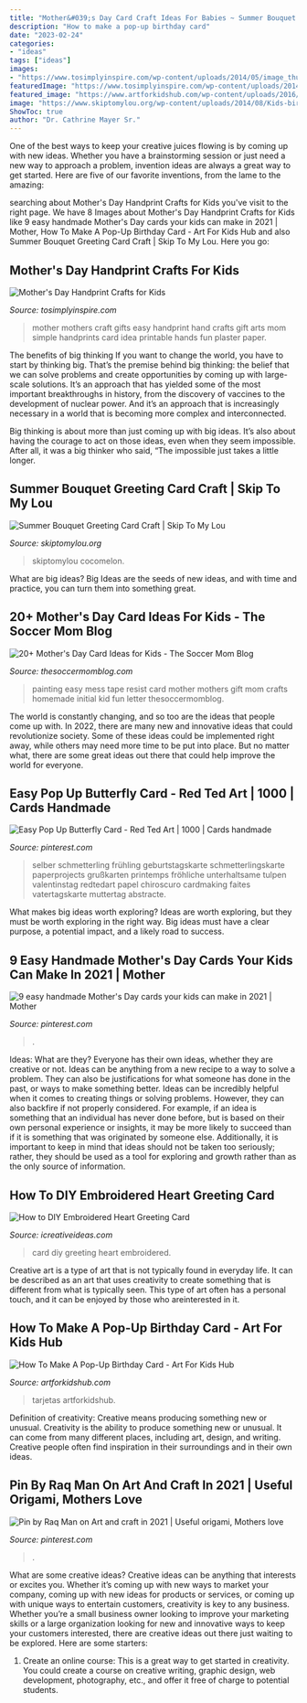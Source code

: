 ```yaml
---
title: "Mother&#039;s Day Card Craft Ideas For Babies ~ Summer Bouquet Greeting Card Craft"
description: "How to make a pop-up birthday card"
date: "2023-02-24"
categories:
- "ideas"
tags: ["ideas"]
images:
- "https://www.tosimplyinspire.com/wp-content/uploads/2014/05/image_thumb5.jpg"
featuredImage: "https://www.tosimplyinspire.com/wp-content/uploads/2014/05/image_thumb5.jpg"
featured_image: "https://www.artforkidshub.com/wp-content/uploads/2016/02/how-to-make-birthday-card-feature.jpg"
image: "https://www.skiptomylou.org/wp-content/uploads/2014/08/Kids-birthday-card-craft-ideas-1.jpg"
ShowToc: true
author: "Dr. Cathrine Mayer Sr."
---
```



One of the best ways to keep your creative juices flowing is by coming up with new ideas. Whether you have a brainstorming session or just need a new way to approach a problem, invention ideas are always a great way to get started. Here are five of our favorite inventions, from the lame to the amazing: 

	

		
searching about Mother&#039;s Day Handprint Crafts for Kids you've visit to the right page. We have 8 Images about Mother&#039;s Day Handprint Crafts for Kids like 9 easy handmade Mother&#039;s Day cards your kids can make in 2021 | Mother, How To Make A Pop-Up Birthday Card - Art For Kids Hub and also Summer Bouquet Greeting Card Craft | Skip To My Lou. Here you go:
		
    
## Mother&#039;s Day Handprint Crafts For Kids

<img loading=lazy src="https://www.tosimplyinspire.com/wp-content/uploads/2014/05/image_thumb5.jpg" onerror="this.onerror=null;this.src='https://tse3.mm.bing.net/th?id=OIP.yJpUOhTKymuaovsVRp4_2AHaNb&amp;pid=15.1';" alt="Mother&#039;s Day Handprint Crafts for Kids">

_Source: tosimplyinspire.com_

>mother mothers craft gifts easy handprint hand crafts gift arts mom simple handprints card idea printable hands fun plaster paper. 

	

The benefits of big thinking
If you want to change the world, you have to start by thinking big. That’s the premise behind big thinking: the belief that we can solve problems and create opportunities by coming up with large-scale solutions.
It’s an approach that has yielded some of the most important breakthroughs in history, from the discovery of vaccines to the development of nuclear power. And it’s an approach that is increasingly necessary in a world that is becoming more complex and interconnected.

Big thinking is about more than just coming up with big ideas. It’s also about having the courage to act on those ideas, even when they seem impossible. After all, it was a big thinker who said, “The impossible just takes a little longer.

    
## Summer Bouquet Greeting Card Craft | Skip To My Lou

<img loading=lazy src="https://www.skiptomylou.org/wp-content/uploads/2014/08/Kids-birthday-card-craft-ideas-1.jpg" onerror="this.onerror=null;this.src='https://tse2.mm.bing.net/th?id=OIP.8zra5fBs8qwBDKjpht9NUQHaJ5&amp;pid=15.1';" alt="Summer Bouquet Greeting Card Craft | Skip To My Lou">

_Source: skiptomylou.org_

>skiptomylou cocomelon. 

	

What are big ideas?
Big Ideas are the seeds of new ideas, and with time and practice, you can turn them into something great.

    
## 20+ Mother&#039;s Day Card Ideas For Kids - The Soccer Mom Blog

<img loading=lazy src="https://i0.wp.com/thesoccermomblog.com/wp-content/uploads/2017/03/mess-free-painting-tape-resist-monograms-1.jpg?resize=650%2C971&amp;ssl=1" onerror="this.onerror=null;this.src='https://tse2.mm.bing.net/th?id=OIP.VVvF-dlbe7WV101rBUXWaAHaLE&amp;pid=15.1';" alt="20+ Mother&#039;s Day Card Ideas for Kids - The Soccer Mom Blog">

_Source: thesoccermomblog.com_

>painting easy mess tape resist card mother mothers gift mom crafts homemade initial kid fun letter thesoccermomblog. 

	

The world is constantly changing, and so too are the ideas that people come up with. In 2022, there are many new and innovative ideas that could revolutionize society. Some of these ideas could be implemented right away, while others may need more time to be put into place. But no matter what, there are some great ideas out there that could help improve the world for everyone.

    
## Easy Pop Up Butterfly Card - Red Ted Art | 1000 | Cards Handmade

<img loading=lazy src="https://i.pinimg.com/originals/da/19/7b/da197ba8c6aef7a8599e284646da3215.jpg" onerror="this.onerror=null;this.src='https://tse3.mm.bing.net/th?id=OIP.MaKwz7edSI3zgiDMM1oMIQHaNK&amp;pid=15.1';" alt="Easy Pop Up Butterfly Card - Red Ted Art | 1000 | Cards handmade">

_Source: pinterest.com_

>selber schmetterling frühling geburtstagskarte schmetterlingskarte paperprojects grußkarten printemps fröhliche unterhaltsame tulpen valentinstag redtedart papel chiroscuro cardmaking faites vatertagskarte muttertag abstracte. 

	

What makes big ideas worth exploring?
Ideas are worth exploring, but they must be worth exploring in the right way. Big ideas must have a clear purpose, a potential impact, and a likely road to success.

    
## 9 Easy Handmade Mother&#039;s Day Cards Your Kids Can Make In 2021 | Mother

<img loading=lazy src="https://i.pinimg.com/736x/6c/12/fb/6c12fb7ea36a73f4be3ebd97883b6640.jpg" onerror="this.onerror=null;this.src='https://tse1.mm.bing.net/th?id=OIP.wh4Jvttl3fipIbdAZuHDegHaLH&amp;pid=15.1';" alt="9 easy handmade Mother&#039;s Day cards your kids can make in 2021 | Mother">

_Source: pinterest.com_

>. 

	

Ideas: What are they?
Everyone has their own ideas, whether they are creative or not. Ideas can be anything from a new recipe to a way to solve a problem. They can also be justifications for what someone has done in the past, or ways to make something better. 
Ideas can be incredibly helpful when it comes to creating things or solving problems. However, they can also backfire if not properly considered. For example, if an idea is something that an individual has never done before, but is based on their own personal experience or insights, it may be more likely to succeed than if it is something that was originated by someone else. Additionally, it is important to keep in mind that ideas should not be taken too seriously; rather, they should be used as a tool for exploring and growth rather than as the only source of information.

    
## How To DIY Embroidered Heart Greeting Card

<img loading=lazy src="https://www.icreativeideas.com/wp-content/uploads/2014/06/How-to-DIY-Embroidered-Heart-Greeting-Card-thumb.jpg" onerror="this.onerror=null;this.src='https://tse2.mm.bing.net/th?id=OIP.B27MWH46vGRUXeATOHXP5gHaHa&amp;pid=15.1';" alt="How to DIY Embroidered Heart Greeting Card">

_Source: icreativeideas.com_

>card diy greeting heart embroidered. 

	

Creative art is a type of art that is not typically found in everyday life. It can be described as an art that uses creativity to create something that is different from what is typically seen. This type of art often has a personal touch, and it can be enjoyed by those who areinterested in it.

    
## How To Make A Pop-Up Birthday Card - Art For Kids Hub

<img loading=lazy src="https://www.artforkidshub.com/wp-content/uploads/2016/02/how-to-make-birthday-card-feature.jpg" onerror="this.onerror=null;this.src='https://tse2.mm.bing.net/th?id=OIP.ulLBaU4WQ2H_R7ENEsyX6wHaE8&amp;pid=15.1';" alt="How To Make A Pop-Up Birthday Card - Art For Kids Hub">

_Source: artforkidshub.com_

>tarjetas artforkidshub. 

	

Definition of creativity: Creative means producing something new or unusual.
Creativity is the ability to produce something new or unusual. It can come from many different places, including art, design, and writing. Creative people often find inspiration in their surroundings and in their own ideas.

    
## Pin By Raq Man On Art And Craft In 2021 | Useful Origami, Mothers Love

<img loading=lazy src="https://i.pinimg.com/736x/fa/5e/f8/fa5ef83b20c55949a75b093812881b51--mothers-day-cards-mothers-day.jpg" onerror="this.onerror=null;this.src='https://tse2.mm.bing.net/th?id=OIP.3axWNzaQQS_VllvR9fH0twHaLH&amp;pid=15.1';" alt="Pin by Raq Man on Art and craft in 2021 | Useful origami, Mothers love">

_Source: pinterest.com_

>. 

	

What are some creative ideas?
Creative ideas can be anything that interests or excites you. Whether it’s coming up with new ways to market your company, coming up with new ideas for products or services, or coming up with unique ways to entertain customers, creativity is key to any business. Whether you’re a small business owner looking to improve your marketing skills or a large organization looking for new and innovative ways to keep your customers interested, there are creative ideas out there just waiting to be explored. Here are some starters: 
1) Create an online course: This is a great way to get started in creativity. You could create a course on creative writing, graphic design, web development, photography, etc., and offer it free of charge to potential students.

